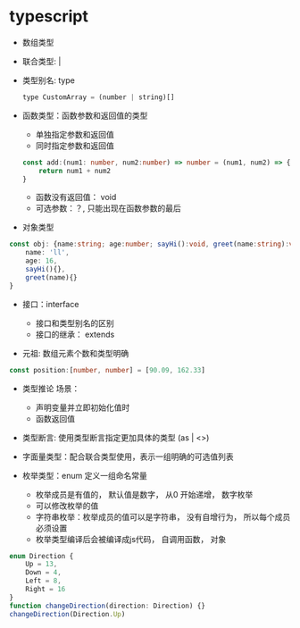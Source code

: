 # typescript

- 数组类型
- 联合类型: |
- 类型别名: type

    ```js
    type CustomArray = (number | string)[]
    ```

- 函数类型：函数参数和返回值的类型
  - 单独指定参数和返回值
  - 同时指定参数和返回值

  ```typescript
  const add:(num1: number, num2:number) => number = (num1, num2) => {
      return num1 + num2
  }
  ```

  - 函数没有返回值： void
  - 可选参数：？, 只能出现在函数参数的最后
- 对象类型

```typescript
const obj: {name:string; age:number; sayHi():void, greet(name:string):void} = {
    name: 'll',
    age: 16,
    sayHi(){},
    greet(name){}
}
```

- 接口：interface
  - 接口和类型别名的区别
  - 接口的继承： extends

- 元祖: 数组元素个数和类型明确

```typescript
const position:[number, number] = [90.09, 162.33]
```

- 类型推论
场景：
  - 声明变量并立即初始化值时
  - 函数返回值

- 类型断言: 使用类型断言指定更加具体的类型 (as | <>)
- 字面量类型：配合联合类型使用，表示一组明确的可选值列表
- 枚举类型：enum 定义一组命名常量
  - 枚举成员是有值的， 默认值是数字， 从0 开始递增， 数字枚举
  - 可以修改枚举的值
  - 字符串枚举：枚举成员的值可以是字符串， 没有自增行为， 所以每个成员必须设置
  - 枚举类型编译后会被编译成js代码， 自调用函数， 对象

```typescript
enum Direction {
    Up = 13,
    Down = 4,
    Left = 8,
    Right = 16
}
function changeDirection(direction: Direction) {}
changeDirection(Direction.Up)
```
